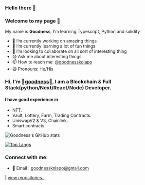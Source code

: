 ### Hello there :wave:
### Welcome to my page 🤗

My name is **Goodness**, I'm learning Typescript, Python and solidity

- :telescope: I’m currently working on amazing things
- :seedling: I’m currently learning a lot of fun things
- :dancers: I’m looking to collaborate on all sort of interesting thing
- :smile: Ask me about interesting things
- :mailbox: How to reach me: [@goodnesskolapo](https://twitter.com/goodnesskolapo)
- :smile: Pronouns: He/His

### Hi, I'm 🥇[goodness](https://twitter.com/goodnesskolapo)🥇, I am a Blockchain & Full Stack(python/Next/React/Node) Developer.

#### I have good experience in 
- NFT.
- Vault, Lottery, Farm, Trading Contracts.
- UniswapV2 & V3, Chainlink.
- Smart contracts.

![Goodness's GitHub stats](https://github-readme-stats.vercel.app/api?username=goodness5&show_icons=true&theme=radical&include_all_commits=true)

[![Top Langs](https://github-readme-stats.vercel.app/api/top-langs/?username=goodness5&langs_count=10&hide_progress=true)](https://github.com/goodness5/github-readme-stats)

### Connect with me:

- 📧 Email : goodnesskolapo@gmail.com


| <a href="https://github.com/goodness5?tab=repositories">view repositories.. </a> 

